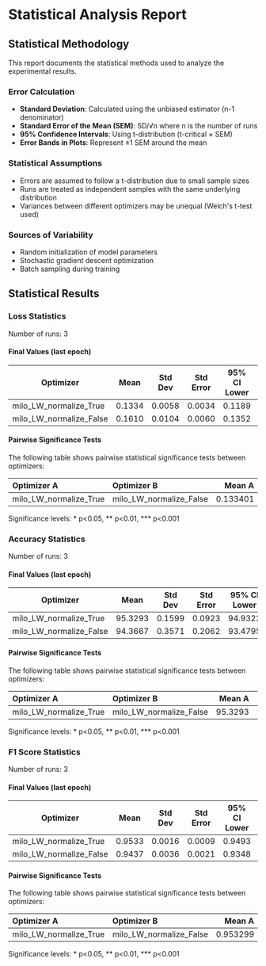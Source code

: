 # Statistical Analysis Report

## Statistical Methodology

This report documents the statistical methods used to analyze the experimental results.

### Error Calculation

- **Standard Deviation**: Calculated using the unbiased estimator (n-1 denominator)
- **Standard Error of the Mean (SEM)**: SD/√n where n is the number of runs
- **95% Confidence Intervals**: Using t-distribution (t-critical × SEM)
- **Error Bands in Plots**: Represent ±1 SEM around the mean

### Statistical Assumptions

- Errors are assumed to follow a t-distribution due to small sample sizes
- Runs are treated as independent samples with the same underlying distribution
- Variances between different optimizers may be unequal (Welch's t-test used)

### Sources of Variability

- Random initialization of model parameters
- Stochastic gradient descent optimization
- Batch sampling during training

## Statistical Results

### Loss Statistics

Number of runs: 3

#### Final Values (last epoch)

| Optimizer | Mean | Std Dev | Std Error | 95% CI Lower | 95% CI Upper |
|-----------|------|---------|-----------|--------------|-------------|
| milo_LW_normalize_True | 0.1334 | 0.0058 | 0.0034 | 0.1189 | 0.1479 |
| milo_LW_normalize_False | 0.1610 | 0.0104 | 0.0060 | 0.1352 | 0.1869 |

#### Pairwise Significance Tests

The following table shows pairwise statistical significance tests between optimizers:

| Optimizer A           | Optimizer B            |   Mean A |   Mean B | Better                |   p-value | Significant   | Metric     |
|:----------------------|:-----------------------|---------:|---------:|:----------------------|----------:|:--------------|:-----------|
| milo_LW_normalize_True | milo_LW_normalize_False | 0.133401 | 0.161031 | milo_LW_normalize_True | 0.0254101 | *             | final_loss |

Significance levels: * p<0.05, ** p<0.01, *** p<0.001

### Accuracy Statistics

Number of runs: 3

#### Final Values (last epoch)

| Optimizer | Mean | Std Dev | Std Error | 95% CI Lower | 95% CI Upper |
|-----------|------|---------|-----------|--------------|-------------|
| milo_LW_normalize_True | 95.3293 | 0.1599 | 0.0923 | 94.9322 | 95.7265 |
| milo_LW_normalize_False | 94.3667 | 0.3571 | 0.2062 | 93.4795 | 95.2538 |

#### Pairwise Significance Tests

The following table shows pairwise statistical significance tests between optimizers:

| Optimizer A           | Optimizer B            |   Mean A |   Mean B | Better                |   p-value | Significant   | Metric         |
|:----------------------|:-----------------------|---------:|---------:|:----------------------|----------:|:--------------|:---------------|
| milo_LW_normalize_True | milo_LW_normalize_False |  95.3293 |  94.3667 | milo_LW_normalize_True |   0.02775 | *             | final_accuracy |

Significance levels: * p<0.05, ** p<0.01, *** p<0.001

### F1 Score Statistics

Number of runs: 3

#### Final Values (last epoch)

| Optimizer | Mean | Std Dev | Std Error | 95% CI Lower | 95% CI Upper |
|-----------|------|---------|-----------|--------------|-------------|
| milo_LW_normalize_True | 0.9533 | 0.0016 | 0.0009 | 0.9493 | 0.9573 |
| milo_LW_normalize_False | 0.9437 | 0.0036 | 0.0021 | 0.9348 | 0.9526 |

#### Pairwise Significance Tests

The following table shows pairwise statistical significance tests between optimizers:

| Optimizer A           | Optimizer B            |   Mean A |   Mean B | Better                |   p-value | Significant   | Metric         |
|:----------------------|:-----------------------|---------:|---------:|:----------------------|----------:|:--------------|:---------------|
| milo_LW_normalize_True | milo_LW_normalize_False | 0.953299 | 0.943667 | milo_LW_normalize_True | 0.0278795 | *             | final_f1_score |

Significance levels: * p<0.05, ** p<0.01, *** p<0.001

